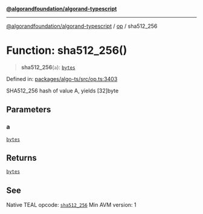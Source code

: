 [**@algorandfoundation/algorand-typescript**](../../../README.md)

***

[@algorandfoundation/algorand-typescript](../../../README.md) / [op](../README.md) / sha512\_256

# Function: sha512\_256()

> **sha512\_256**(`a`): [`bytes`](../../../type-aliases/bytes.md)

Defined in: [packages/algo-ts/src/op.ts:3403](https://github.com/algorandfoundation/puya-ts/blob/main/packages/algo-ts/src/op.ts#L3403)

SHA512_256 hash of value A, yields [32]byte

## Parameters

### a

[`bytes`](../../../type-aliases/bytes.md)

## Returns

[`bytes`](../../../type-aliases/bytes.md)

## See

Native TEAL opcode: [`sha512_256`](https://developer.algorand.org/docs/get-details/dapps/avm/teal/opcodes/v10/#sha512_256)
Min AVM version: 1

